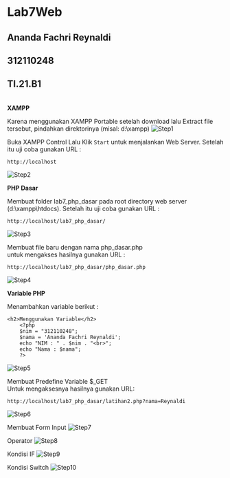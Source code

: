 # Lab7Web
## Ananda Fachri Reynaldi
## 312110248
## TI.21.B1
<br>
<b>XAMPP</b>

Karena menggunakan XAMPP Portable setelah download lalu Extract file tersebut, pindahkan direktorinya (misal: d:\xampp)
![Step1](SS/SS1.png)

Buka XAMPP Control Lalu Klik `Start` untuk menjalankan Web Server. Setelah itu uji coba gunakan URL :
```
http://localhost
```
![Step2](SS/SS2.png)<br>

<b>PHP Dasar</b>

Membuat folder lab7_php_dasar pada root directory web server (d:\xampp\htdocs). Setelah itu uji coba gunakan URL :
```
http://localhost/lab7_php_dasar/
```
![Step3](SS/SS3.png)

Membuat file baru dengan nama php_dasar.php <br>
untuk mengakses hasilnya gunakan URL : 
```
http://localhost/lab7_php_dasar/php_dasar.php
```
![Step4](SS/SS4.png)<br>

<b>Variable PHP</b>

Menambahkan variable berikut :
```
<h2>Menggunakan Variable</h2>
    <?php
    $nim = "312110248";
    $nama = 'Ananda Fachri Reynaldi';
    echo "NIM : " . $nim . "<br>";
    echo "Nama : $nama";
    ?>
```
![Step5](SS/SS5.png)

Membuat Predefine Variable $_GET<br>
Untuk mengaksesnya hasilnya gunakan URL: 
```
http://localhost/lab7_php_dasar/latihan2.php?nama=Reynaldi
```
![Step6](SS/SS6.png)<br>

Membuat Form Input
![Step7](SS/SS7.png)<br>

Operator
![Step8](SS/SS8.png)<br>

Kondisi IF
![Step9](SS/SS9.png)<br>

Kondisi Switch
![Step10](SS/SS10.png)<br>


